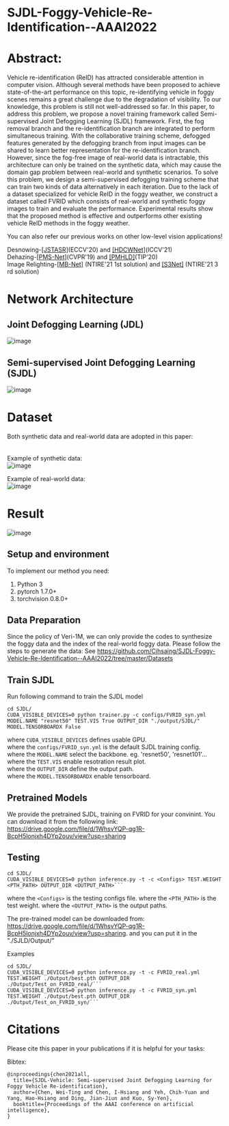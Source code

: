 # SJDL-Foggy-Vehicle-Re-Identification--AAAI2022

<!-- ![image](https://github.com/Cihsaing/SJDL-Foggy-Vehicle-Re-Identification--AAAI2022/blob/master/Poster.png) -->
<!-- ![image](https://github.com/Cihsaing/SJDL-Foggy-Vehicle-Re-Identification--AAAI2022/blob/master/fig/teasor_fig_1.png)
![image](https://github.com/Cihsaing/SJDL-Foggy-Vehicle-Re-Identification--AAAI2022/blob/master/fig/teasor_fig_2.png)
![image](https://github.com/Cihsaing/SJDL-Foggy-Vehicle-Re-Identification--AAAI2022/blob/master/fig/teasor_fig_3.png) -->

# Abstract:
Vehicle re-identification (ReID) has attracted considerable attention in computer vision. Although several methods have been proposed to achieve state-of-the-art performance on this topic, re-identifying vehicle in foggy scenes remains a great challenge due to the degradation of visibility. To our knowledge, this problem is still not well-addressed so far. In this paper, to address this problem, we propose a novel training framework called Semi-supervised Joint Defogging Learning (SJDL) framework. First, the fog removal branch and the re-identification branch are integrated to perform simultaneous training. With the collaborative training scheme, defogged features generated by the defogging branch from input images can be shared to learn better representation for the re-identification branch. However, since the fog-free image of real-world data is intractable, this architecture can only be trained on the synthetic data, which may cause the domain gap problem between real-world and synthetic scenarios. To solve this problem, we design a semi-supervised defogging training scheme that can train two kinds of data alternatively in each iteration. Due to the lack of a dataset specialized for vehicle ReID in the foggy weather, we construct a dataset called FVRID which consists of real-world and synthetic foggy images to train and evaluate the performance. Experimental results show that the proposed method is effective and outperforms other existing vehicle ReID methods in the foggy weather.


<!-- [[Paper Download]](https://openaccess.thecvf.com/content/ICCV2021/papers/Chen_ALL_Snow_Removed_Single_Image_Desnowing_Algorithm_Using_Hierarchical_Dual-Tree_ICCV_2021_paper.pdf)
[[Dataset Download]](https://ccncuedutw-my.sharepoint.com/:u:/g/personal/104501531_cc_ncu_edu_tw/EfCooq0sZxxNkB7F8HgCyKwB-sJQtVE59_Gpb9soatYi5A?e=5NjDhb)
[[Poster Download]](https://ntucc365-my.sharepoint.com/:b:/g/personal/f05943089_ntu_edu_tw/EXjU8U85nMZMkoHwqVCO_QEBlWvz9U803iinqfkLv3QrZg?e=3k0diD)
[[Slide Download]](https://ntucc365-my.sharepoint.com/:b:/g/personal/f05943089_ntu_edu_tw/EVUaKr-l1UNDoUeuInao0RkB6kv5MDMfUcUCNp96rRZeTA?e=5LYZSC) -->

You can also refer our previous works on other low-level vision applications!

Desnowing-[[JSTASR]](https://github.com/weitingchen83/JSTASR-DesnowNet-ECCV-2020)(ECCV'20) and [[HDCWNet]](https://github.com/weitingchen83/ICCV2021-Single-Image-Desnowing-HDCWNet)(ICCV'21)<br>
Dehazing-[[PMS-Net]](https://github.com/weitingchen83/PMS-Net)(CVPR'19) and [[PMHLD]](https://github.com/weitingchen83/Dehazing-PMHLD-Patch-Map-Based-Hybrid-Learning-DehazeNet-for-Single-Image-Haze-Removal-TIP-2020)(TIP'20)<br>
Image Relighting-[[MB-Net]](https://github.com/weitingchen83/NTIRE2021-Depth-Guided-Image-Relighting-MBNet) (NTIRE'21 1st solution) and [[S3Net]](https://github.com/dectrfov/NTIRE-2021-Depth-Guided-Image-Any-to-Any-relighting) (NTIRE'21 3 rd solution)<br>


# Network Architecture
## Joint Defogging Learning (JDL)
![image](https://github.com/Cihsaing/SJDL-Foggy-Vehicle-Re-Identification--AAAI2022/blob/master/fig/architecture.png)

## Semi-supervised Joint Defogging Learning (SJDL)
![image](https://github.com/Cihsaing/SJDL-Foggy-Vehicle-Re-Identification--AAAI2022/blob/master/fig/semi.png)



# Dataset
Both synthetic data and real-world data are adopted in this paper:<br><br><br>
Example of synthetic data:<br>
![image](https://github.com/Cihsaing/SJDL-Foggy-Vehicle-Re-Identification--AAAI2022/blob/master/fig/dataset_syn.png)

Example of real-world data:<br>
![image](https://github.com/Cihsaing/SJDL-Foggy-Vehicle-Re-Identification--AAAI2022/blob/master/fig/dataset_real.png)

<!-- 
[[Dataset Download]](https://ccncuedutw-my.sharepoint.com/:u:/g/personal/104501531_cc_ncu_edu_tw/EfCooq0sZxxNkB7F8HgCyKwB-sJQtVE59_Gpb9soatYi5A?e=5NjDhb)
![image](folder/csd.png)
 -->

# Result
![image](https://github.com/Cihsaing/SJDL-Foggy-Vehicle-Re-Identification--AAAI2022/blob/master/fig/quantitative.png)



## Setup and environment

To implement our method you need:

1. Python 3
2. pytorch 1.7.0+
3. torchvision 0.8.0+

## Data Preparation
Since the policy of Veri-1M, we can only provide the codes to synthesize the foggy data and the index of the real-world foggy data. Please follow the steps to generate the data:
See https://github.com/Cihsaing/SJDL-Foggy-Vehicle-Re-Identification--AAAI2022/tree/master/Datasets

## Train SJDL
Run following command to train the SJDL model
```
cd SJDL/
CUDA_VISIBLE_DEVICES=0 python trainer.py -c configs/FVRID_syn.yml MODEL.NAME "resnet50" TEST.VIS True OUTPUT_DIR "./output/SJDL/" MODEL.TENSORBOARDX False
```
where ```CUDA_VISIBLE_DEVICES``` defines usable GPU. <br> 
where the ```configs/FVRID_syn.yml``` is the default SJDL training config. <br> 
where the ```MODEL.NAME``` select the backbone. eg. 'resnet50', 'resnet101'... <br>
where the ```TEST.VIS``` enable resotration result plot. <br>
where the ```OUTPUT_DIR``` define the output path. <br>
where the ```MODEL.TENSORBOARDX``` enable tensorboard. <br>

## Pretrained Models
We provide the pretrained SJDL, training on FVRID for your convinint. You can download it from the following link: 
https://drive.google.com/file/d/1WhsvYQP-qg1R-BcpH5lonjxh4DYp2ouv/view?usp=sharing

## Testing
```
cd SJDL/
CUDA_VISIBLE_DEVICES=0 python inference.py -t -c <Configs> TEST.WEIGHT <PTH_PATH> OUTPUT_DIR <OUTPUT_PATH>```
```
where the ```<Configs>``` is the testing configs file.
where the ```<PTH_PATH>``` is the test weight.
where the ```<OUTPUT_PATH>``` is the output paths.

The pre-trained model can be downloaded from: https://drive.google.com/file/d/1WhsvYQP-qg1R-BcpH5lonjxh4DYp2ouv/view?usp=sharing.
and you can put it in the "./SJLD/Output/"

Examples
```
cd SJDL/
CUDA_VISIBLE_DEVICES=0 python inference.py -t -c FVRID_real.yml TEST.WEIGHT ./Output/best.pth OUTPUT_DIR ./Output/Test_on_FVRID_real/```
CUDA_VISIBLE_DEVICES=0 python inference.py -t -c FVRID_syn.yml TEST.WEIGHT ./Output/best.pth OUTPUT_DIR ./Output/Test_on_FVRID_syn/```
```

# Citations
Please cite this paper in your publications if it is helpful for your tasks:    

Bibtex:
```
@inproceedings{chen2021all,
  title={SJDL-Vehicle: Semi-supervised Joint Defogging Learning for Foggy Vehicle Re-identification},
  author={Chen, Wei-Ting and Chen, I-Hsiang and Yeh, Chih-Yuan and Yang, Hao-Hsiang and Ding, Jian-Jiun and Kuo, Sy-Yen},
  booktitle={Proceedings of the AAAI conference on artificial intelligence},
}
```
